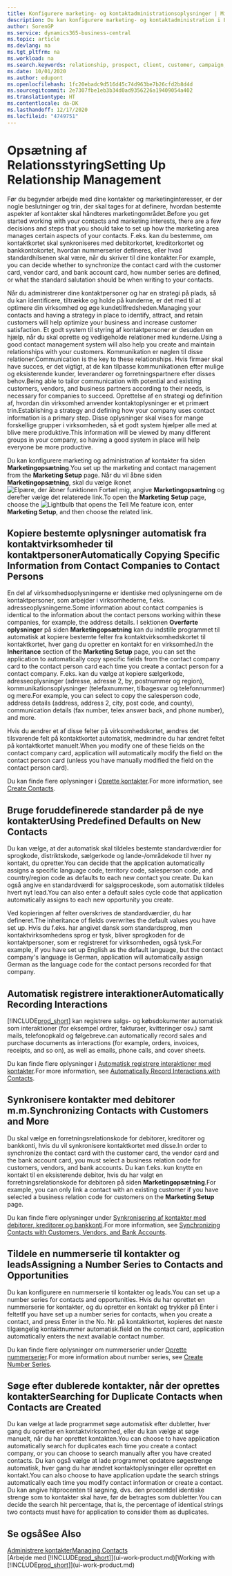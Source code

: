 ```yaml
---
title: Konfigurere marketing- og kontaktadministrationsoplysninger | Microsoft Docs
description: Du kan konfigurere marketing- og kontaktadministration i Business Central for at optimere relationer med kundeemner eller kunder og forbedre kampagner og salgsfremstød.
author: SorenGP
ms.service: dynamics365-business-central
ms.topic: article
ms.devlang: na
ms.tgt_pltfrm: na
ms.workload: na
ms.search.keywords: relationship, prospect, client, customer, campaign, promo
ms.date: 10/01/2020
ms.author: edupont
ms.openlocfilehash: 1fc20ebadc9d516d45c74d963be7b26cfd2b8d4d
ms.sourcegitcommit: 2e7307fbe1eb3b34d0ad9356226a19409054a402
ms.translationtype: HT
ms.contentlocale: da-DK
ms.lasthandoff: 12/17/2020
ms.locfileid: "4749751"
---
```

# <a name="setting-up-relationship-management"></a><span data-ttu-id="4142e-103">Opsætning af Relationsstyring</span><span class="sxs-lookup"><span data-stu-id="4142e-103">Setting Up Relationship Management</span></span>

<span data-ttu-id="4142e-104">Før du begynder arbejde med dine kontakter og marketinginteresser, er der nogle beslutninger og trin, der skal tages for at definere, hvordan bestemte aspekter af kontakter skal håndteres marketingområdet.</span><span class="sxs-lookup"><span data-stu-id="4142e-104">Before you get started working with your contacts and marketing interests, there are a few decisions and steps that you should take to set up how the marketing area manages certain aspects of your contacts.</span></span> <span data-ttu-id="4142e-105">F.eks. kan du bestemme, om kontaktkortet skal synkroniseres med debitorkortet, kreditorkortet og bankkontokortet, hvordan nummerserier defineres, eller hvad standardhilsenen skal være, når du skriver til dine kontakter.</span><span class="sxs-lookup"><span data-stu-id="4142e-105">For example, you can decide whether to synchronize the contact card with the customer card, vendor card, and bank account card, how number series are defined, or what the standard salutation should be when writing to your contacts.</span></span>

<span data-ttu-id="4142e-106">Når du administrerer dine kontaktpersoner og har en strategi på plads, så du kan identificere, tiltrække og holde på kunderne, er det med til at optimere din virksomhed og øge kundetilfredsheden.</span><span class="sxs-lookup"><span data-stu-id="4142e-106">Managing your contacts and having a strategy in place to identify, attract, and retain customers will help optimize your business and increase customer satisfaction.</span></span> <span data-ttu-id="4142e-107">Et godt system til styring af kontaktpersoner er desuden en hjælp, når du skal oprette og vedligeholde relationer med kunderne.</span><span class="sxs-lookup"><span data-stu-id="4142e-107">Using a good contact management system will also help you create and maintain relationships with your customers.</span></span> <span data-ttu-id="4142e-108">Kommunikation er nøglen til disse relationer.</span><span class="sxs-lookup"><span data-stu-id="4142e-108">Communication is the key to these relationships.</span></span> <span data-ttu-id="4142e-109">Hvis firmaer skal have succes, er det vigtigt, at de kan tilpasse kommunikationen efter mulige og eksisterende kunder, leverandører og forretningspartnere efter disses behov.</span><span class="sxs-lookup"><span data-stu-id="4142e-109">Being able to tailor communication with potential and existing customers, vendors, and business partners according to their needs, is necessary for companies to succeed.</span></span> <span data-ttu-id="4142e-110">Oprettelse af en strategi og definition af, hvordan din virksomhed anvender kontaktoplysninger er et primært trin.</span><span class="sxs-lookup"><span data-stu-id="4142e-110">Establishing a strategy and defining how your company uses contact information is a primary step.</span></span> <span data-ttu-id="4142e-111">Disse oplysninger skal vises for mange forskellige grupper i virksomheden, så et godt system hjælper alle med at blive mere produktive.</span><span class="sxs-lookup"><span data-stu-id="4142e-111">This information will be viewed by many different groups in your company, so having a good system in place will help everyone be more productive.</span></span>

<span data-ttu-id="4142e-112">Du kan konfigurere marketing og administration af kontakter fra siden **Marketingopsætning**.</span><span class="sxs-lookup"><span data-stu-id="4142e-112">You set up the marketing and contact management from the **Marketing Setup** page.</span></span> <span data-ttu-id="4142e-113">Når du vil åbne siden **Marketingopsætning**, skal du vælge ikonet ![Elpære, der åbner funktionen Fortæl mig](media/ui-search/search_small.png "Fortæl mig, hvad du vil foretage dig"), angive **Marketingopsætning** og derefter vælge det relaterede link.</span><span class="sxs-lookup"><span data-stu-id="4142e-113">To open the **Marketing Setup** page, choose the ![Lightbulb that opens the Tell Me feature](media/ui-search/search_small.png "Tell me what you want to do") icon, enter **Marketing Setup**, and then choose the related link.</span></span>

## <a name="automatically-copying-specific-information-from-contact-companies-to-contact-persons"></a><span data-ttu-id="4142e-114">Kopiere bestemte oplysninger automatisk fra kontaktvirksomheder til kontaktpersoner</span><span class="sxs-lookup"><span data-stu-id="4142e-114">Automatically Copying Specific Information from Contact Companies to Contact Persons</span></span>
<span data-ttu-id="4142e-115">En del af virksomhedsoplysningerne er identiske med oplysningerne om de kontaktpersoner, som arbejder i virksomhederne, f.eks. adresseoplysningerne.</span><span class="sxs-lookup"><span data-stu-id="4142e-115">Some information about contact companies is identical to the information about the contact persons working within these companies, for example, the address details.</span></span> <span data-ttu-id="4142e-116">I sektionen **Overførte oplysninger** på siden **Marketingopsætning** kan du indstille programmet til automatisk at kopiere bestemte felter fra kontaktvirksomhedskortet til kontaktkortet, hver gang du opretter en kontakt for en virksomhed.</span><span class="sxs-lookup"><span data-stu-id="4142e-116">In the **Inheritance** section of the **Marketing Setup** page, you can set the application to automatically copy specific fields from the contact company card to the contact person card each time you create a contact person for a contact company.</span></span> <span data-ttu-id="4142e-117">F.eks. kan du vælge at kopiere sælgerkode, adresseoplysninger (adresse, adresse 2, by, postnummer og region), kommunikationsoplysninger (telefaxnummer, tilbagesvar og telefonnummer) og mere.</span><span class="sxs-lookup"><span data-stu-id="4142e-117">For example, you can select to copy the salesperson code, address details (address, address 2, city, post code, and county), communication details (fax number, telex answer back, and phone number), and more.</span></span>

<span data-ttu-id="4142e-118">Hvis du ændrer et af disse felter på virksomhedskortet, ændres det tilsvarende felt på kontaktkortet automatisk, medmindre du har ændret feltet på kontaktkortet manuelt.</span><span class="sxs-lookup"><span data-stu-id="4142e-118">When you modify one of these fields on the contact company card, application will automatically modify the field on the contact person card (unless you have manually modified the field on the contact person card).</span></span>

<span data-ttu-id="4142e-119">Du kan finde flere oplysninger i [Oprette kontakter](marketing-create-contact-companies.md).</span><span class="sxs-lookup"><span data-stu-id="4142e-119">For more information, see [Create Contacts](marketing-create-contact-companies.md).</span></span>

## <a name="using-predefined-defaults-on-new-contacts"></a><span data-ttu-id="4142e-120">Bruge foruddefinerede standarder på de nye kontakter</span><span class="sxs-lookup"><span data-stu-id="4142e-120">Using Predefined Defaults on New Contacts</span></span>
<span data-ttu-id="4142e-121">Du kan vælge, at der automatisk skal tildeles bestemte standardværdier for sprogkode, distriktskode, sælgerkode og lande-/områdekode til hver ny kontakt, du opretter.</span><span class="sxs-lookup"><span data-stu-id="4142e-121">You can decide that the application automatically assigns a specific language code, territory code, salesperson code, and country/region code as defaults to each new contact you create.</span></span> <span data-ttu-id="4142e-122">Du kan også angive en standardværdi for salgsproceskode, som automatisk tildeles hvert nyt lead.</span><span class="sxs-lookup"><span data-stu-id="4142e-122">You can also enter a default sales cycle code that application automatically assigns to each new opportunity you create.</span></span>

<span data-ttu-id="4142e-123">Ved kopieringen af felter overskrives de standardværdier, du har defineret.</span><span class="sxs-lookup"><span data-stu-id="4142e-123">The inheritance of fields overwrites the default values you have set up.</span></span> <span data-ttu-id="4142e-124">Hvis du f.eks. har angivet dansk som standardsprog, men kontaktvirksomhedens sprog er tysk, bliver sprogkoden for de kontaktpersoner, som er registreret for virksomheden, også tysk.</span><span class="sxs-lookup"><span data-stu-id="4142e-124">For example, if you have set up English as the default language, but the contact company's language is German, application will automatically assign German as the language code for the contact persons recorded for that company.</span></span>

<!--You can also setup a default salutation that application automatically assigns to your contacts. You can use these salutations in your interaction template attachments (for example, Microsoft Word documents). When setting up a default salutation, you can enter a salutation text and a salutation format. For example, if the salutation text is Dear, and the salutation format is Salutation Text + Title + Name, application will automatically enter Dear Mr. John Smith as a salutation for a contact called John Smith.-->

## <a name="automatically-recording-interactions"></a><span data-ttu-id="4142e-125">Automatisk registrere interaktioner</span><span class="sxs-lookup"><span data-stu-id="4142e-125">Automatically Recording Interactions</span></span>
[!INCLUDE[prod_short](includes/prod_short.md)] <span data-ttu-id="4142e-126">kan registrere salgs- og købsdokumenter automatisk som interaktioner (for eksempel ordrer, fakturaer, kvitteringer osv.) samt mails, telefonopkald og følgebreve.</span><span class="sxs-lookup"><span data-stu-id="4142e-126">can automatically record sales and purchase documents as interactions (for example, orders, invoices, receipts, and so on), as well as emails, phone calls, and cover sheets.</span></span>

<span data-ttu-id="4142e-127">Du kan finde flere oplysninger i [Automatisk registrere interaktioner med kontakter](marketing-auto-record-interactions.md).</span><span class="sxs-lookup"><span data-stu-id="4142e-127">For more information, see [Automatically Record Interactions with Contacts](marketing-auto-record-interactions.md).</span></span>

## <a name="synchronizing-contacts-with-customers-and-more"></a><span data-ttu-id="4142e-128">Synkronisere kontakter med debitorer m.m.</span><span class="sxs-lookup"><span data-stu-id="4142e-128">Synchronizing Contacts with Customers and More</span></span>
<span data-ttu-id="4142e-129">Du skal vælge en forretningsrelationskode for debitorer, kreditorer og bankkonti, hvis du vil synkronisere kontaktkortet med disse.</span><span class="sxs-lookup"><span data-stu-id="4142e-129">In order to synchronize the contact card with the customer card, the vendor card and the bank account card, you must select a business relation code for customers, vendors, and bank accounts.</span></span> <span data-ttu-id="4142e-130">Du kan f.eks. kun knytte en kontakt til en eksisterende debitor, hvis du har valgt en forretningsrelationskode for debitoren på siden **Marketingopsætning**.</span><span class="sxs-lookup"><span data-stu-id="4142e-130">For example, you can only link a contact with an existing customer if you have selected a business relation code for customers on the **Marketing Setup** page.</span></span>

<span data-ttu-id="4142e-131">Du kan finde flere oplysninger under [Synkronisering af kontakter med debitorer, kreditorer og bankkonti](marketing-create-contact-companies.md#synchronizing-contacts-with-customers-vendors-employees-and-bank-accounts).</span><span class="sxs-lookup"><span data-stu-id="4142e-131">For more information, see [Synchronizing Contacts with Customers, Vendors, and Bank Accounts](marketing-create-contact-companies.md#synchronizing-contacts-with-customers-vendors-employees-and-bank-accounts).</span></span>  

## <a name="assigning-a-number-series-to-contacts-and-opportunities"></a><span data-ttu-id="4142e-132">Tildele en nummerserie til kontakter og leads</span><span class="sxs-lookup"><span data-stu-id="4142e-132">Assigning a Number Series to Contacts and Opportunities</span></span>
<span data-ttu-id="4142e-133">Du kan konfigurere en nummerserie til kontakter og leads.</span><span class="sxs-lookup"><span data-stu-id="4142e-133">You can set up a number series for contacts and opportunities.</span></span> <span data-ttu-id="4142e-134">Hvis du har oprettet en nummerserie for kontakter, og du opretter en kontakt og trykker på Enter i feltet</span><span class="sxs-lookup"><span data-stu-id="4142e-134">If you have set up a number series for contacts, when you create a contact, and press Enter in the No.</span></span> <span data-ttu-id="4142e-135">Nr. på kontaktkortet, kopieres det næste tilgængelig kontaktnummer automatisk.</span><span class="sxs-lookup"><span data-stu-id="4142e-135">field on the contact card, application automatically enters the next available contact number.</span></span>

<span data-ttu-id="4142e-136">Du kan finde flere oplysninger om nummerserier under [Oprette nummerserier](ui-create-number-series.md).</span><span class="sxs-lookup"><span data-stu-id="4142e-136">For more information about number series, see [Create Number Series](ui-create-number-series.md).</span></span>

## <a name="searching-for-duplicate-contacts-when-contacts-are-created"></a><span data-ttu-id="4142e-137">Søge efter dublerede kontakter, når der oprettes kontakter</span><span class="sxs-lookup"><span data-stu-id="4142e-137">Searching for Duplicate Contacts when Contacts are Created</span></span>
<span data-ttu-id="4142e-138">Du kan vælge at lade programmet søge automatisk efter dubletter, hver gang du opretter en kontaktvirksomhed, eller du kan vælge at søge manuelt, når du har oprettet kontakten.</span><span class="sxs-lookup"><span data-stu-id="4142e-138">You can choose to have application automatically search for duplicates each time you create a contact company, or you can choose to search manually after you have created contacts.</span></span> <span data-ttu-id="4142e-139">Du kan også vælge at lade programmet opdatere søgestrenge automatisk, hver gang du har ændret kontaktoplysninger eller oprettet en kontakt.</span><span class="sxs-lookup"><span data-stu-id="4142e-139">You can also choose to have application update the search strings automatically each time you modify contact information or create a contact.</span></span> <span data-ttu-id="4142e-140">Du kan angive hitprocenten til søgning, dvs. den procentdel identiske strenge som to kontakter skal have, før de betragtes som dubletter.</span><span class="sxs-lookup"><span data-stu-id="4142e-140">You can decide the search hit percentage, that is, the percentage of identical strings two contacts must have for application to consider them as duplicates.</span></span>

## <a name="see-also"></a><span data-ttu-id="4142e-141">Se også</span><span class="sxs-lookup"><span data-stu-id="4142e-141">See Also</span></span>
[<span data-ttu-id="4142e-142">Administrere kontakter</span><span class="sxs-lookup"><span data-stu-id="4142e-142">Managing Contacts</span></span>](marketing-contacts.md)  
<span data-ttu-id="4142e-143">[Arbejde med [!INCLUDE[prod_short](includes/prod_short.md)]](ui-work-product.md)</span><span class="sxs-lookup"><span data-stu-id="4142e-143">[Working with [!INCLUDE[prod_short](includes/prod_short.md)]](ui-work-product.md)</span></span>  
